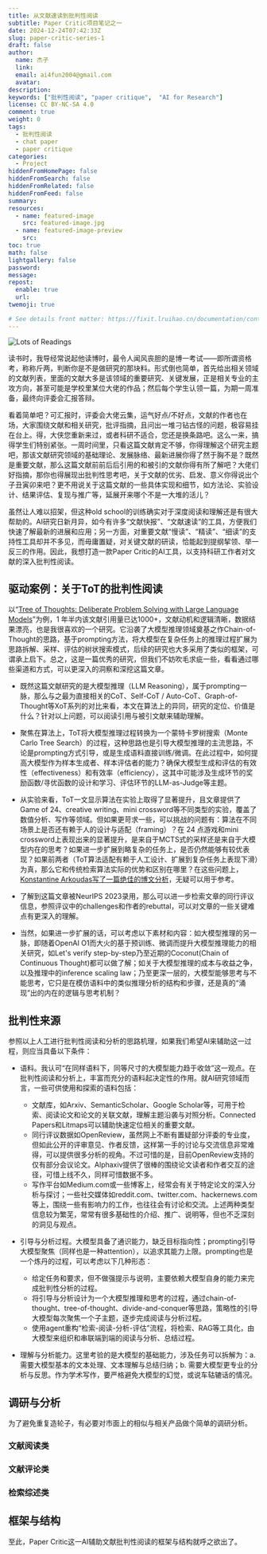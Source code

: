 ```yaml
---
title: 从文献速读到批判性阅读
subtitle: Paper Critic项目笔记之一
date: 2024-12-24T07:42:33Z
slug: paper-critic-series-1
draft: false
author:
  name: 杰子
  link: 
  email: ai4fun2004@gmail.com
  avatar: 
description: 
keywords: ["批判性阅读", "paper critique",  "AI for Research"]
license: CC BY-NC-SA 4.0
comment: true
weight: 0
tags:
  - 批判性阅读
  - chat paper
  - paper critique
categories:
  - Project
hiddenFromHomePage: false
hiddenFromSearch: false
hiddenFromRelated: false
hiddenFromFeed: false
summary: 
resources:
  - name: featured-image
    src: featured-image.jpg
  - name: featured-image-preview
    src: 
toc: true
math: false
lightgallery: false
password:
message:
repost:
  enable: true
  url:
twemoji: true

# See details front matter: https://fixit.lruihao.cn/documentation/content-management/introduction/#front-matter
---
```


![](/paper_critics_series/lots-of-readings.jpg "Lots of Readings")

读书时，我导经常说起他读博时，最令人闻风丧胆的是博一考试——即所谓资格考，称称斤两，判断你是不是做研究的那块料。形式倒也简单，首先给出相关领域的文献列表，里面的文献大多是该领域的重要研究、关键发展，正是相关专业的主攻方向，甚至可能是学校里某位大佬的作品；然后每个学生认领一篇，为期一周准备，最终向评委会汇报答辩。

看着简单吧？可汇报时，评委会大佬云集，运气好点/不好点，文献的作者也在场，大家围绕文献和相关研究，批评指摘，且问出一堆刁钻古怪的问题，极容易挂在台上。得，大侠您重新来过，或者科研不适合，您还是换条路吧。这么一来，搞得学生们特别紧张。一周时间里，只看这篇文献肯定不够，你得理解这个研究主题吧，那该文献研究领域的基础理论、发展脉络、最新进展你得了然于胸不是？既然是重要文献，那么这篇文献前前后后引用的和被引的文献你得有所了解吧？大佬们好指摘，那你也得展现出批判性思考吧，关于文献的优劣、启发、意义你得说出个子丑寅卯来吧？更不用说关于这篇文献的一些具体实现和细节，如方法论、实验设计、结果评估、复现与推广等，延展开来哪个不是一大堆的活儿？

虽然让人难以招架，但这种old school的训练确实对于深度阅读和理解还是有很大帮助的。AI研究日新月异，如今有许多“文献快报”、“文献速读”的工具，方便我们快速了解最新的进展和应用；另一方面，对重要文献“慢读”、“精读”、“细读”的支持性工具却并不多见，而毋庸置疑，对关键文献的研读，恰能起到提纲挈领、举一反三的作用。因此，我想打造一款Paper Critic的AI工具，以支持科研工作者对文献的深入批判性阅读。

## 驱动案例：关于ToT的批判性阅读
以“[Tree of Thoughts: Deliberate Problem Solving with Large Language Models](https://arxiv.org/abs/2305.10601)”为例，1 年半内该文献引用量已达1000+，文献动机和逻辑清晰，数据结果漂亮，也是我很喜欢的一个研究。它沿袭了大模型推理领域奠基之作Chain-of-Thought的思路，基于prompting方法，将大模型在复杂任务上的推理过程扩展为思路拆解、采样、评估的树状搜索模式，后续的研究也大多采用了类似的框架，可谓承上启下。总之，这是一篇优秀的研究，但我们不妨吹毛求疵一些，看看通过哪些渠道和方式，可以更深入的洞察和深挖这篇文章。

- 既然这篇文献研究的是大模型推理（LLM Reasoning），属于prompting一脉，那么与之最为直接相关的CoT、Self-CoT / Auto-CoT、Graph-of-Thought等XoT系列的对比来看，本文在算法上的异同，研究的定位、价值是什么？针对以上问题，可以阅读引用与被引文献来辅助理解。

- 聚焦在算法上，ToT将大模型推理过程转换为一个蒙特卡罗树搜索（Monte Carlo Tree Search）的过程，这种思路也是引导大模型推理的主流思路，不论是prompting方式引导，或是生成语料直接训练/微调。在此过程中，如何提高大模型作为样本生成者、样本评估者的能力？确保大模型生成和评估的有效性（effectiveness）和有效率（efficiency），这其中可能涉及生成环节的奖励函数/寻优函数的设计和学习、评估环节的LLM-as-Judge等主题。

- 从实验来看，ToT一文显示算法在实验上取得了显著提升，且文章提供了Game of 24、creative writing、mini crossword等不同类型的实验，覆盖了数值分析、写作等领域。但如果更苛求一些，可以挑战的问题有：算法在不同场景上是否还有赖于人的设计与适配（framing）？在 24 点游戏和mini crossword上表现出来的显著提升，是来自于MCTS式的采样还是来自于大模型内在的思考？如果进一步扩展到略复杂的任务上，是否仍然能够有较优表现？如果前两者（ToT算法适配有赖于人工设计、扩展到复杂任务上表现下滑）为真，那么它和传统检索算法实际的优势和区别在哪里？在这些问题上，[Konstantine Arkoudas写了一篇绝佳的博文分析](https://medium.com/@konstantine_45825/llm-prompting-and-classical-ai-budding-romance-or-a-tango-with-two-left-feet-bc7e3800facd)，无疑可以用于参考。

- 了解到这篇文章被NeurIPS 2023录用，那么可以进一步检索文章的同行评议信息，参照评议中的challenges和作者的rebuttal，可以对文章的一些关键难点有更深入的理解。
 
- 当然，如果进一步扩展的话，可以考虑以下素材和内容：如大模型推理的另一脉，即随着OpenAI O1而大火的基于预训练、微调而提升大模型推理能力的相关研究，如Let's verify step-by-step乃至近期的Coconut(Chain of Continuous Thought)都可以做了解；如关于大模型推理的成本与收益之争，以及推理中的inference scaling law；乃至更深一层的，大模型能够思考与不能思考，它只是在模仿语料中的类似推理分析的结构和步骤，还是真的“涌现”出的内在的逻辑与思考机制？

## 批判性来源
参照以上人工进行批判性阅读和分析的思路机理，如果我们希望AI来辅助这一过程，则应当具备以下条件：
- 语料。我认可“在同样语料下，同等尺寸的大模型能力趋于收敛”这一观点。在批判性阅读和分析上，丰富而充分的语料起决定性的作用。就AI研究领域而言，一些可供使用和探索的语料包括：
	- 文献库，如Arxiv、SemanticScholar、Google Scholar等，可用于检索、阅读论文和论文的关联文献，理解主题沿袭与对照分析。Connected Papers和Litmaps可以辅助快速定位相关的重要文献。
	- 同行评议数据如OpenReview，虽然网上不断有置疑部分评委的专业度，但如此公开的评审意见、作者反馈，这样第一手的讨论与交流信息非常难得，可以提供很多分析的视角。不过可惜的是，目前OpenReview支持的仅有部分会议论文。Alphaxiv提供了很棒的围绕论文读者和作者交互的途径，可惜上线不久，同样可惜数据不多。
	- 写作平台如Medium.com或一些博客上，经常会有关于特定论文的深入分析与探讨；一些社交媒体如reddit.com、twitter.com、hackernews.com等上，围绕一些有影响力的工作，也往往会有讨论和交流。上述两种类型信息较为繁芜，常常有很多基础性的介绍、推广、说明等，但也不乏深刻的洞见与观点。
	  
- 引导与分析过程。大模型具备了通识能力，缺乏目标指向性；prompting引导大模型聚焦（同样也是一种attention），以追求其能力上限。prompting也是一个炼丹的过程，可以考虑以下几种形态：
	- 给定任务和要求，但不做强提示与说明，主要依赖大模型自身的能力来完成批判性分析的过程。
	- 将引导与分析设计为一个大模型推理和思考的过程，通过chain-of-thought、tree-of-thought、divide-and-conquer等思路，策略性的引导大模型每次聚焦一个子主题，逐步完成阅读与分析过程。
	- 使用agent重构“检索-阅读-分析-评估”流程，将检索、RAG等工具化，由大模型来组织和串联端到端的阅读与分析、总结过程。
	
- 理解与分析能力。这里考验的是大模型的基础能力，涉及任务可以拆解为：a.需要大模型基本的文本处理、文本理解与总结归纳；b. 需要大模型更专业的分析与反思。作为学术写作，要严格避免大模型的幻觉，或说车轱辘话的情况。

## 调研与分析
为了避免重复造轮子，有必要对市面上的相似与相关产品做个简单的调研分析。
### 文献阅读类
### 文献评论类
### 检索综述类



## 框架与结构

至此，Paper Critic这一AI辅助文献批判性阅读的框架与结构就呼之欲出了。


